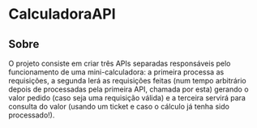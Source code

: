 <h1> CalculadoraAPI</h1>
<h2>Sobre </h2>
O projeto consiste em criar três APIs separadas responsáveis pelo funcionamento de uma mini-calculadora: a primeira processa as requisições, a segunda lerá as requisições feitas (num tempo arbitrário depois de processadas pela primeira API, chamada por esta) gerando o valor pedido (caso seja uma requisição válida) e a terceira servirá para consulta do valor (usando um ticket e caso o cálculo já tenha sido processado!).
